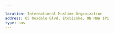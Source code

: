 ```yaml
---

location: International Muslims Organization
address: 65 Rexdale Blvd, Etobicoke, ON M9W 1P1
type: bus
---
```

